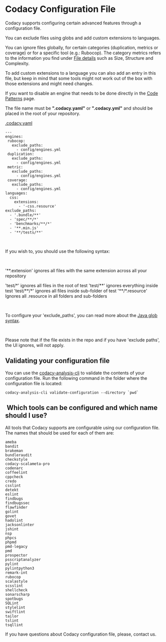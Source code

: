 # Codacy Configuration File

Codacy supports configuring certain advanced features through a
configuration file.

You can exclude files using globs and add custom extensions to
languages.

You can ignore files globally, for certain categories (duplication,
metrics or coverage) or for a specific tool (e.g.: Rubocop). The
category metrics refers to the information you find under [File
details](https://support.codacy.com/hc/en-us/articles/207279849#2-file-detail)
such as Size, Structure and Complexity. 

To add custom extensions to a language you can also add an entry in this
file, but keep in mind that some tools might not work out of the box
with those extensions and might need changes.

If you want to disable an engine that needs to be done directly in the
[Code
Patterns](https://support.codacy.com/hc/en-us/articles/207994335-Code-Patterns)
page.

<span class="s1">The file name must be **"**</span>**.codacy.yaml"**
or **<span class="s1">"</span>.codacy.yml"** and should be placed in the
root of your repository.

[<span
class="ng-scope ng-binding">.codacy.yaml</span>](https://support.codacy.com/knowledge/articles/115000566729/en-us?brand_id=549689)

    ---
    engines:
     rubocop:
       exclude_paths:
         - config/engines.yml
     duplication:
       exclude_paths:
         - config/engines.yml
     metric:
       exclude_paths:
         - config/engines.yml
     coverage:
       exclude_paths:
         - config/engines.yml
    languages:
      css:
        extensions:
          - '-css.resource'
    exclude_paths:
      - '.bundle/**'
      - 'spec/**/*'
      - 'benchmarks/**/*'
      - '**.min.js'
      - '**/tests/**'

 

If you wish to, you should use the following syntax:

 

'\*\*.extension' ignores all files with the same extension across all
your repository

'test/\*' ignores all files in the root of test
'test/\*\*' ignores everything inside test
'test/\*\*/\*' ignores all files inside sub-folder of test
'\*\*/\*.resource' Ignores all .resource in all folders and sub-folders

 

To configure your 'exclude\_paths', you can read more about the [Java
glob
syntax](https://docs.oracle.com/javase/7/docs/api/java/nio/file/FileSystem.html#getPathMatcher%28java.lang.String%29).

 

Please note that if the file exists in the repo and if you have 'exclude
paths', the UI ignores, will not apply.

## Validating your configuration file

You can use the
[codacy-analysis-cli](https://github.com/codacy/codacy-analysis-cli#install)
to validate the contents of your configuration file. Run the following
command in the folder where the configuration file is located:

    codacy-analysis-cli validate-configuration --directory `pwd`

##  Which tools can be configured and which name should I use?

All tools that Codacy supports are configurable using our configuration
file. The names that should be used for each of them are:

    ameba
    bandit
    brakeman
    bundleraudit
    checkstyle
    codacy-scalameta-pro
    codenarc
    coffeelint
    cppcheck
    credo
    csslint
    detekt
    eslint
    findbugs
    findbugssec
    flawfinder
    golint
    govet
    hadolint
    jacksonlinter
    jshint
    nsp
    phpcs
    phpmd
    pmd-legacy
    pmd
    prospector
    psscriptanalyzer
    pylint
    pylintpython3
    remark-int
    rubocop
    scalastyle
    scsslint
    shellcheck
    sonarscharp
    spotbugs
    SQLint
    stylelint
    swiftlint
    tailor
    tslint
    tsqllint

If you have questions about Codacy configuration file, please, contact us.
